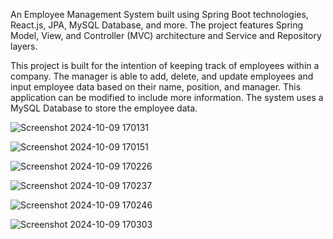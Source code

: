 An Employee Management System built using Spring Boot technologies, React.js, JPA, MySQL Database, and more. The project features Spring Model, View, and Controller (MVC) architecture and Service and Repository layers.

This project is built for the intention of keeping track of employees within a company. The manager is able to add, delete, and update employees and input employee data based on their name, position, and manager. This application can be modified to include more information.  The system uses a MySQL Database to store the employee data.

![Screenshot 2024-10-09 170131](https://github.com/user-attachments/assets/c4a90609-442f-4215-b4af-029aecbe2b0f)

![Screenshot 2024-10-09 170151](https://github.com/user-attachments/assets/1a95a564-5031-4e92-b488-1b09fedb68d1)

![Screenshot 2024-10-09 170226](https://github.com/user-attachments/assets/f248fbfb-08e1-4b75-a367-fb2b064f34b8)

![Screenshot 2024-10-09 170237](https://github.com/user-attachments/assets/04b875ea-c79b-46ca-9011-34ef021a1747)

![Screenshot 2024-10-09 170246](https://github.com/user-attachments/assets/b78ecab2-71f9-4c4f-8fd3-10c84505a05e)

![Screenshot 2024-10-09 170303](https://github.com/user-attachments/assets/c7aced72-561b-4345-97be-d33ce08edb51)
